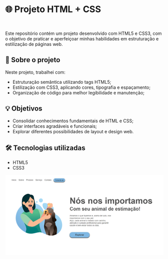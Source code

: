 <h1>🌐 Projeto HTML + CSS</h1>
<br>
<p>Este repositório contém um projeto desenvolvido com HTML5 e CSS3, com o objetivo de praticar e aperfeiçoar minhas habilidades em estruturação e estilização de páginas web.</p>

<h2>📄 Sobre o projeto</h2>
<p>Neste projeto, trabalhei com:</p>
<ul>
  <li>Estruturação semântica utilizando tags HTML5;</li>

  <li>Estilização com CSS3, aplicando cores, tipografia e espaçamento;</li>

  <li>Organização de código para melhor legibilidade e manutenção;</li>
</ul>
<h2>💡 Objetivos</h2>
<ul>
<li>Consolidar conhecimentos fundamentais de HTML e CSS;</li>

<li>Criar interfaces agradáveis e funcionais;</li>

<li>Explorar diferentes possibilidades de layout e design web.</li>
</ul>
<h2>🛠️ Tecnologias utilizadas</h2>
<ul>
<li>HTML5</li>
<li>CSS3</li>
</ul>
<img src="https://github.com/evelincristina24/Projeto-1-CSS/blob/main/img/Captura%20de%20tela%202025-04-21%20234537.png?raw=true">
